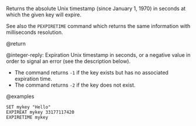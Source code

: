 Returns the absolute Unix timestamp (since January 1, 1970) in seconds at which the given key will expire.

See also the `PEXPIRETIME` command which returns the same information with milliseconds resolution.

@return

@integer-reply: Expiration Unix timestamp in seconds, or a negative value in order to signal an error (see the description below).
* The command returns `-1` if the key exists but has no associated expiration time.
* The command returns `-2` if the key does not exist.

@examples

```cli
SET mykey "Hello"
EXPIREAT mykey 33177117420
EXPIRETIME mykey
```

